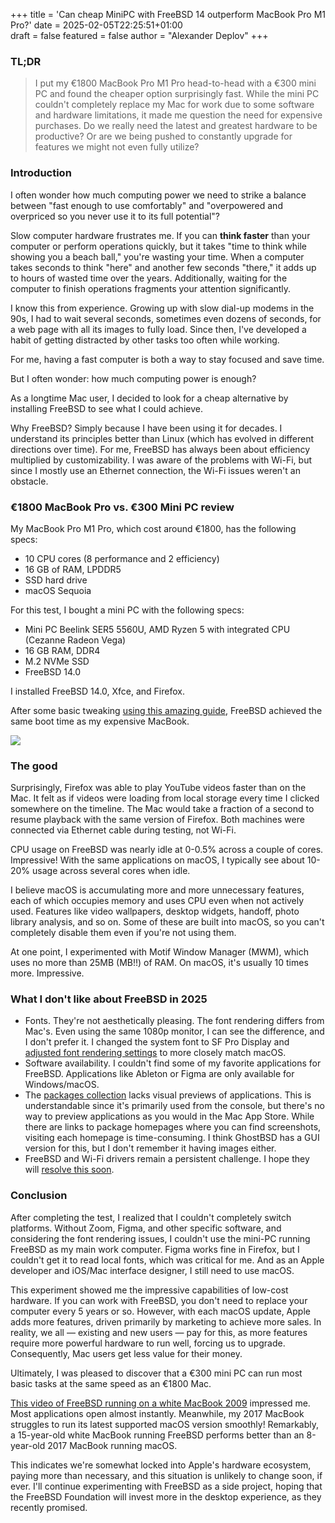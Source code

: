 +++
title = 'Can cheap MiniPC with FreeBSD 14 outperform MacBook Pro M1 Pro?'
date = 2025-02-05T22:25:51+01:00  
draft = false
featured = false
author = "Alexander Deplov"
+++

### TL;DR

> I put my €1800 MacBook Pro M1 Pro head-to-head with a €300 mini PC and found the cheaper option surprisingly fast. While the mini PC couldn't completely replace my Mac for work due to some software and hardware limitations, it made me question the need for expensive purchases. Do we really need the latest and greatest hardware to be productive? Or are we being pushed to constantly upgrade for features we might not even fully utilize?

### Introduction

I often wonder how much computing power we need to strike a balance between "fast enough to use comfortably" and "overpowered and overpriced so you never use it to its full potential"?

Slow computer hardware frustrates me. If you can **think faster** than your computer or perform operations quickly, but it takes "time to think while showing you a beach ball," you're wasting your time. When a computer takes seconds to think "here" and another few seconds "there," it adds up to hours of wasted time over the years. Additionally, waiting for the computer to finish operations fragments your attention significantly.

I know this from experience. Growing up with slow dial-up modems in the 90s, I had to wait several seconds, sometimes even dozens of seconds, for a web page with all its images to fully load. Since then, I've developed a habit of getting distracted by other tasks too often while working.

For me, having a fast computer is both a way to stay focused and save time.

But I often wonder: how much computing power is enough?

As a longtime Mac user, I decided to look for a cheap alternative by installing FreeBSD to see what I could achieve.

Why FreeBSD? Simply because I have been using it for decades. I understand its principles better than Linux (which has evolved in different directions over time). For me, FreeBSD has always been about efficiency multiplied by customizability. I was aware of the problems with Wi-Fi, but since I mostly use an Ethernet connection, the Wi-Fi issues weren't an obstacle. 

### €1800 MacBook Pro vs. €300 Mini PC review

My MacBook Pro M1 Pro, which cost around €1800, has the following specs:
- 10 CPU cores (8 performance and 2 efficiency)
- 16 GB of RAM, LPDDR5
- SSD hard drive
- macOS Sequoia

For this test, I bought a mini PC with the following specs:
- Mini PC Beelink SER5 5560U, AMD Ryzen 5 with integrated CPU (Cezanne Radeon Vega)
- 16 GB RAM, DDR4
- M.2 NVMe SSD
- FreeBSD 14.0

I installed FreeBSD 14.0, Xfce, and Firefox.

After some basic tweaking [using this amazing guide](https://vermaden.wordpress.com/2018/03/29/freebsd-desktop-part-1-simplified-boot/), FreeBSD achieved the same boot time as my expensive MacBook.

![](images/1.jpg)

### The good

Surprisingly, Firefox was able to play YouTube videos faster than on the Mac. It felt as if videos were loading from local storage every time I clicked somewhere on the timeline. The Mac would take a fraction of a second to resume playback with the same version of Firefox. Both machines were connected via Ethernet cable during testing, not Wi-Fi.

CPU usage on FreeBSD was nearly idle at 0-0.5% across a couple of cores. Impressive! With the same applications on macOS, I typically see about 10-20% usage across several cores when idle.

I believe macOS is accumulating more and more unnecessary features, each of which occupies memory and uses CPU even when not actively used. Features like video wallpapers, desktop widgets, handoff, photo library analysis, and so on. Some of these are built into macOS, so you can't completely disable them even if you're not using them.

At one point, I experimented with Motif Window Manager (MWM), which uses no more than 25MB (MB!!) of RAM. On macOS, it's usually 10 times more. Impressive.

### What I don't like about FreeBSD in 2025

- Fonts. They're not aesthetically pleasing. The font rendering differs from Mac's. Even using the same 1080p monitor, I can see the difference, and I don't prefer it. I changed the system font to SF Pro Display and [adjusted font rendering settings](https://mastodon.social/@alex_deplov/112894064306391247) to more closely match macOS.
- Software availability. I couldn't find some of my favorite applications for FreeBSD. Applications like Ableton or Figma are only available for Windows/macOS.
- The [packages collection](https://ports.freebsd.org/cgi/ports.cgi) lacks visual previews of applications. This is understandable since it's primarily used from the console, but there's no way to preview applications as you would in the Mac App Store. While there are links to package homepages where you can find screenshots, visiting each homepage is time-consuming. I think GhostBSD has a GUI version for this, but I don't remember it having images either.
- FreeBSD and Wi-Fi drivers remain a persistent challenge. I hope they will [resolve this soon](https://freebsdfoundation.org/blog/improving-and-debugging-freebsds-intel-wi-fi-support-cheng-cuis-key-role-in-the-iwlwifi-project/).

### Conclusion

After completing the test, I realized that I couldn't completely switch platforms. Without Zoom, Figma, and other specific software, and considering the font rendering issues, I couldn't use the mini-PC running FreeBSD as my main work computer. Figma works fine in Firefox, but I couldn't get it to read local fonts, which was critical for me. And as an Apple developer and iOS/Mac interface designer, I still need to use macOS.

This experiment showed me the impressive capabilities of low-cost hardware. If you can work with FreeBSD, you don't need to replace your computer every 5 years or so. However, with each macOS update, Apple adds more features, driven primarily by marketing to achieve more sales. In reality, we all — existing and new users — pay for this, as more features require more powerful hardware to run well, forcing us to upgrade. Consequently, Mac users get less value for their money.

Ultimately, I was pleased to discover that a €300 mini PC can run most basic tasks at the same speed as an €1800 Mac.

[This video of FreeBSD running on a white MacBook 2009](https://www.youtube.com/watch?v=3scLHnwwgn0) impressed me. Most applications open almost instantly. Meanwhile, my 2017 MacBook struggles to run its latest supported macOS version smoothly! Remarkably, a 15-year-old white MacBook running FreeBSD performs better than an 8-year-old 2017 MacBook running macOS.

This indicates we're somewhat locked into Apple's hardware ecosystem, paying more than necessary, and this situation is unlikely to change soon, if ever. I'll continue experimenting with FreeBSD as a side project, hoping that the FreeBSD Foundation will invest more in the desktop experience, as they recently promised.